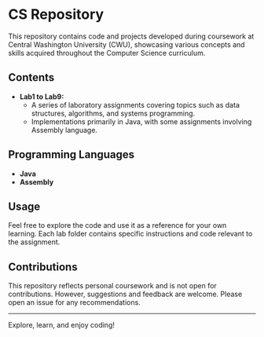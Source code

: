 # CS Repository

This repository contains code and projects developed during coursework at Central Washington University (CWU), showcasing various concepts and skills acquired throughout the Computer Science curriculum.

## Contents

- **Lab1 to Lab9:**
  - A series of laboratory assignments covering topics such as data structures, algorithms, and systems programming.
  - Implementations primarily in Java, with some assignments involving Assembly language.

## Programming Languages

- **Java**
- **Assembly**

## Usage

Feel free to explore the code and use it as a reference for your own learning. Each lab folder contains specific instructions and code relevant to the assignment.

## Contributions

This repository reflects personal coursework and is not open for contributions. However, suggestions and feedback are welcome. Please open an issue for any recommendations.

---

Explore, learn, and enjoy coding!
